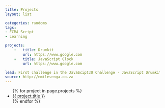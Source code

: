 ```yaml
---
title: Projects
layout: list

categories: randoms
tags:
- ECMA Script
- Learning

projects: 
    -   title: Drumkit
        url: https://www.google.com
    -   title: JavaScript Clock
        url: https://www.google.com

lead: First challenge in the JavaScipt30 Challenge - JavaScript Drumkit 
source: http://emilesenga.co.za
---
```

<ul>
    {% for project in page.projects %}
        <li>
            <a href="{{ project.url }}">
                {{ project.title }}
            </a>
        </li>
    {% endfor %}
</ul>
